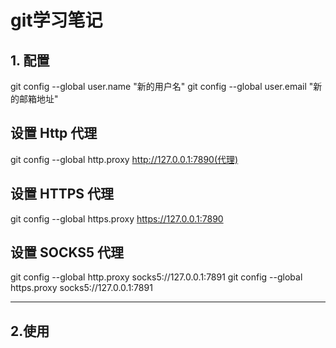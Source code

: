 # git学习笔记

## 1. 配置
git config --global user.name "新的用户名"
git config --global user.email "新的邮箱地址"

## 设置 Http 代理
git config --global http.proxy http://127.0.0.1:7890(代理)

## 设置 HTTPS 代理
git config --global https.proxy https://127.0.0.1:7890

## 设置 SOCKS5 代理
git config --global http.proxy socks5://127.0.0.1:7891
git config --global https.proxy socks5://127.0.0.1:7891

---

## 2.使用



